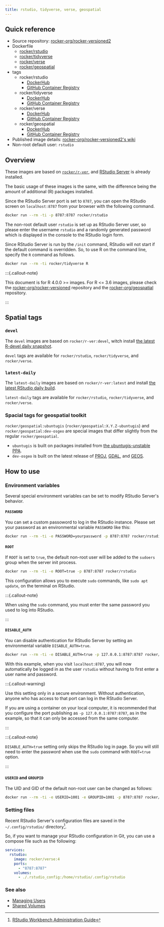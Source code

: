 ```yaml
---
title: rstudio, tidyverse, verse, geospatial
---
```


## Quick reference

- Source repository: [rocker-org/rocker-versioned2](https://github.com/rocker-org/rocker-versioned2)
- Dockerfile
  - [rocker/rstudio](https://github.com/rocker-org/rocker-versioned2/blob/master/dockerfiles/rstudio_devel.Dockerfile)
  - [rocker/tidyverse](https://github.com/rocker-org/rocker-versioned2/blob/master/dockerfiles/tidyverse_devel.Dockerfile)
  - [rocker/verse](https://github.com/rocker-org/rocker-versioned2/blob/master/dockerfiles/verse_devel.Dockerfile)
  - [rocker/geospatial](https://github.com/rocker-org/rocker-versioned2/blob/master/dockerfiles/geospatial_devel.Dockerfile)
- tags
  - rocker/rstudio
    - [DockerHub](https://hub.docker.com/r/rocker/rstudio/tags)
    - [GitHub Container Registry](https://github.com/rocker-org/rocker-versioned2/pkgs/container/rstudio/versions)
  - rocker/tidyverse
    - [DockerHub](https://hub.docker.com/r/rocker/tidyverse/tags)
    - [GitHub Container Registry](https://github.com/rocker-org/rocker-versioned2/pkgs/container/tidyverse/versions)
  - rocker/verse
    - [DockerHub](https://hub.docker.com/r/rocker/verse/tags)
    - [GitHub Container Registry](https://github.com/rocker-org/rocker-versioned2/pkgs/container/verse/versions)
  - rocker/geospatial
    - [DockerHub](https://hub.docker.com/r/rocker/geospatial/tags)
    - [GitHub Container Registry](https://github.com/rocker-org/rocker-versioned2/pkgs/container/geospatial/versions)
- Published image details: [rocker-org/rocker-versioned2's wiki](https://github.com/rocker-org/rocker-versioned2/wiki)
- Non-root default user: `rstudio`

## Overview

These images are based on [`rocker/r-ver`](r-ver.md),
and [RStudio Server](https://www.rstudio.com/products/rstudio/download-server/) is already installed.

The basic usage of these images is the same, with the difference being the amount of additional (R) packages installed.

Since the RStudio Server port is set to `8787`,
you can open the RStudio screen on `localhost:8787` from your browser with the following command.

```sh
docker run --rm -ti -p 8787:8787 rocker/rstudio
```

The non-root default user `rstudio` is set up as RStudio Server user,
so please enter the username `rstudio` and a randomly generated password
which is displayed in the console to the RStudio login form.

Since RStudio Server is run by the `/init` command,
RStudio will not start if the default command is overridden.
So, to use R on the command line, specify the `R` command as follows.

```sh
docker run --rm -ti rocker/tidyverse R
```

:::{.callout-note}

This document is for R 4.0.0 >= images. For R <= 3.6 images,
please check the [rocker-org/rocker-versioned](https://github.com/rocker-org/rocker-versioned) repository
and the [rocker-org/geospatial](https://github.com/rocker-org/geospatial) repository.

:::

## Spatial tags

### `devel`

The `devel` images are based on `rocker/r-ver:devel`,
witch install [the latest R-devel daily snapshot](https://cloud.r-project.org/src/base-prerelease/).

`devel` tags are available for `rocker/rstudio`, `rocker/tidyverse`, and `rocker/verse`.

### `latest-daily`

The `latest-daily` images are based on `rocker/r-ver:latest` and install [the latest RStudio daily build](https://dailies.rstudio.com/).

`latest-daily` tags are available for `rocker/rstudio`, `rocker/tidyverse`, and `rocker/verse`.

### Spacial tags for geospatial toolkit

`rocker/geospatial:ubuntugis` (`rocker/geospatial:X.Y.Z-ubuntugis`) and `rocker/geospatial:dev-osgeo` are special images
that differ slightly from the regular `rocker/geospatial`.

- `ubuntugis` is built on packages installed from [the ubuntugis-unstable PPA](https://launchpad.net/~ubuntugis/+archive/ubuntu/ubuntugis-unstable).
- `dev-osgeo` is built on the latest release of [PROJ](https://proj.org/), [GDAL](https://gdal.org/), and [GEOS](https://libgeos.org/).

## How to use

### Environment variables

Several special environment variables can be set to modify RStudio Server's behavior.

#### `PASSWORD`

You can set a custom passoword to log in the RStudio instance.
Please set your password as an environmental variable `PASSWORD` like this:

```sh
docker run --rm -ti -e PASSWORD=yourpassword -p 8787:8787 rocker/rstudio
```

#### `ROOT`

If `ROOT` is set to `true`,
the default non-root user will be added to the `sudoers` group when the server init process.

```sh
docker run --rm -ti -e ROOT=true -p 8787:8787 rocker/rstudio
```

This configuration allows you to execute `sudo` commands, like `sudo apt update`, on the terminal on RStudio.

:::{.callout-note}

When using the `sudo` command,
you must enter the same password you used to log into RStudio.

:::

#### `DISABLE_AUTH`

You can disable authentication for RStudio Server
by setting an environmental variable `DISABLE_AUTH=true`.

```sh
docker run --rm -ti -e DISABLE_AUTH=true -p 127.0.0.1:8787:8787 rocker/rstudio
```

With this example, when you visit `localhost:8787`,
you will now automatically be logged in as the user `rstudio` without having to first enter a user name and password.

:::{.callout-warning}

Use this setting only in a secure environment.
Without authentication, anyone who has access to that port can log in the RStudio Server.

If you are using a container on your local computer,
it is recommended that you configure the port publishing as `-p 127.0.0.1:8787:8787`, as in the example,
so that it can only be accessed from the same computer.

:::

:::{.callout-note}

`DISABLE_AUTH=true` setting only skips the RStudio log in page.
So you will still need to enter the password when use the   `sudo` command with `ROOT=true` option.

:::

#### `USERID` and `GROUPID`

The UID and GID of the default non-root user can be changed as follows:

```sh
docker run --rm -ti -e USERID=1001 -e GROUPID=1001 -p 8787:8787 rocker/rstudio
```

### Setting files

Recent RStudio Server's configuration files are saved in the `~/.config/rstudio/` directory[^rstudio_customizing].

[^rstudio_customizing]: [RStudio Workbench Administration Guide](https://docs.rstudio.com/ide/server-pro/r_sessions/customizing_session_settings.html)

So, if you want to manage your RStudio configuration in Git,
you can use a compose file such as the following:

```yml
services:
  rstudio:
    image: rocker/verse:4
    ports:
      - "8787:8787"
    volumes:
      - ./.rstudio_config:/home/rstudio/.config/rstudio
```

### See also

- [Managing Users](../../use/managing_users.md)
- [Shared Volumes](../../use/shared_volumes.md)
